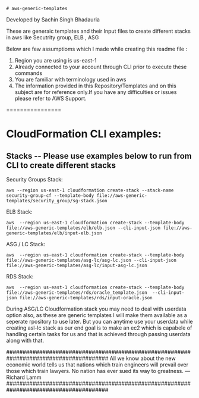 	# aws-generic-templates
Developed by Sachin Singh Bhadauria

These are generaic templates and their Input files to create different stacks in aws like Secutrity group, ELB , ASG

Below are few assumptioms which I made while creating this readme file :
1) Region you are using is us-east-1
2) Already connected to your account through CLI prior to execute these commands
3) You are familiar with terminology used in aws
4) The information provided in this Repository/Templates and on this subject are for reference only.If you have any difficulties  or issues please refer to AWS Support.


================

CloudFormation CLI examples:
================


Stacks -- Please use examples below to run from CLI to create different stacks
-----------------

Security Groups Stack:

    aws --region us-east-1 cloudformation create-stack --stack-name security-group-cf --template-body file://aws-generic-templates/security_group/sg-stack.json

ELB Stack:

    aws  --region us-east-1 cloudformation create-stack --template-body  file://aws-generic-templates/elb/elb.json --cli-input-json file://aws-generic-templates/elb/input-elb.json

ASG / LC Stack:

    aws  --region us-east-1 cloudformation create-stack --template-body  file://aws-generic-templates/asg-lc/asg-lc.json --cli-input-json file://aws-generic-templates/asg-lc/input-asg-lc.json

RDS Stack:

    aws  --region us-east-1 cloudformation create-stack --template-body  file://aws-generic-templates/rds/oracle_template.json  --cli-input-json file://aws-generic-templates/rds/input-oracle.json


During ASG/LC Cloudformation stack you may need to deal with userdata option also, as these are generic templates I will make them available as a seperate rpository to use later. But you can anytime use your userdata while creating asl-lc stack as our end goal is to make an ec2 which is capabele of handling certain tasks for us and that is achieved through passing userdata along with that.




#######################################################################################
All we know about the new economic world tells us that nations which train engineers will prevail over those which train lawyers. No nation has ever sued its way to greatness.  ― Richard Lamm
#######################################################################################